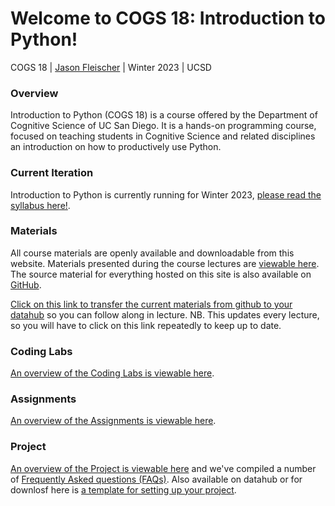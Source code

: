 # Welcome to COGS 18: Introduction to Python!

COGS 18 | [Jason Fleischer](https://jgfleischer.com) | Winter 2023 | UCSD

### Overview

Introduction to Python (COGS 18) is a course offered by the Department of Cognitive Science of UC San Diego. It is a hands-on programming course, focused on teaching students in Cognitive Science and related disciplines an introduction on how to productively use Python.

### Current Iteration

Introduction to Python is currently running for Winter 2023, [please read the syllabus here!](assets/intro/syllabus).


### Materials

All course materials are openly available and downloadable from this website. Materials presented during the course lectures are [viewable here](materials/). The source material for everything hosted on this site is also available on [GitHub](https://github.com/COGS18).

[Click on this link to transfer the current materials from github to your datahub](https://datahub.ucsd.edu/hub/user-redirect/git-pull?repo=https%3A%2F%2Fgithub.com%2FCOGS18%2FLectureNotes-COGS18&urlpath=tree%2FLectureNotes-COGS18%2F&branch=main) so you can follow along in lecture. NB. This updates every lecture, so you will have to click on this link repeatedly to keep up to date.


### Coding Labs

[An overview of the Coding Labs is viewable here](assets/intro/labs/overview).


### Assignments

[An overview of the Assignments is viewable here](assets/intro/assignments/overview).

### Project

[An overview of the Project is viewable here](https://cogs18.github.io/projects/overview.html) and we've compiled a number of [Frequently Asked questions (FAQs)](https://cogs18.github.io/projects/faq.html). Also available on datahub or for downlosf here is [a template for setting up your project](https://cogs18.github.io/assets/intro/projects/ProjectTemplate.zip).
